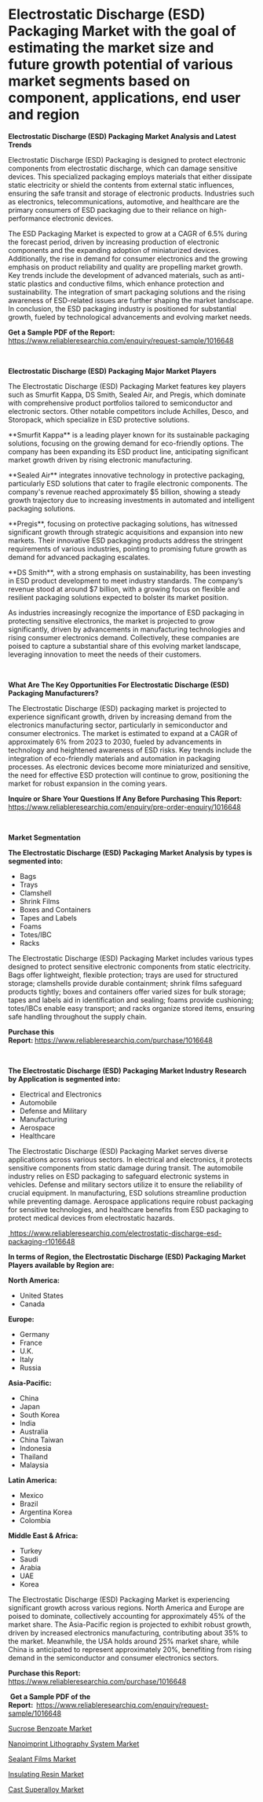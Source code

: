<p><h1>Electrostatic Discharge (ESD) Packaging Market with the goal of estimating the market size and future growth potential of various market segments based on component, applications, end user and region</h1></p><p><strong>Electrostatic Discharge (ESD) Packaging Market Analysis and Latest Trends</strong></p>
<p><p>Electrostatic Discharge (ESD) Packaging is designed to protect electronic components from electrostatic discharge, which can damage sensitive devices. This specialized packaging employs materials that either dissipate static electricity or shield the contents from external static influences, ensuring the safe transit and storage of electronic products. Industries such as electronics, telecommunications, automotive, and healthcare are the primary consumers of ESD packaging due to their reliance on high-performance electronic devices.</p><p>The ESD Packaging Market is expected to grow at a CAGR of 6.5% during the forecast period, driven by increasing production of electronic components and the expanding adoption of miniaturized devices. Additionally, the rise in demand for consumer electronics and the growing emphasis on product reliability and quality are propelling market growth. Key trends include the development of advanced materials, such as anti-static plastics and conductive films, which enhance protection and sustainability. The integration of smart packaging solutions and the rising awareness of ESD-related issues are further shaping the market landscape. In conclusion, the ESD packaging industry is positioned for substantial growth, fueled by technological advancements and evolving market needs.</p></p>
<p><strong>Get a Sample PDF of the Report:&nbsp;</strong> <a href="https://www.reliableresearchiq.com/enquiry/request-sample/1016648">https://www.reliableresearchiq.com/enquiry/request-sample/1016648</a></p>
<p>&nbsp;</p>
<p><strong>Electrostatic Discharge (ESD) Packaging Major Market Players</strong></p>
<p><p>The Electrostatic Discharge (ESD) Packaging Market features key players such as Smurfit Kappa, DS Smith, Sealed Air, and Pregis, which dominate with comprehensive product portfolios tailored to semiconductor and electronic sectors. Other notable competitors include Achilles, Desco, and Storopack, which specialize in ESD protective solutions.</p><p>**Smurfit Kappa** is a leading player known for its sustainable packaging solutions, focusing on the growing demand for eco-friendly options. The company has been expanding its ESD product line, anticipating significant market growth driven by rising electronic manufacturing.</p><p>**Sealed Air** integrates innovative technology in protective packaging, particularly ESD solutions that cater to fragile electronic components. The company's revenue reached approximately $5 billion, showing a steady growth trajectory due to increasing investments in automated and intelligent packaging solutions.</p><p>**Pregis**, focusing on protective packaging solutions, has witnessed significant growth through strategic acquisitions and expansion into new markets. Their innovative ESD packaging products address the stringent requirements of various industries, pointing to promising future growth as demand for advanced packaging escalates.</p><p>**DS Smith**, with a strong emphasis on sustainability, has been investing in ESD product development to meet industry standards. The company’s revenue stood at around $7 billion, with a growing focus on flexible and resilient packaging solutions expected to bolster its market position.</p><p>As industries increasingly recognize the importance of ESD packaging in protecting sensitive electronics, the market is projected to grow significantly, driven by advancements in manufacturing technologies and rising consumer electronics demand. Collectively, these companies are poised to capture a substantial share of this evolving market landscape, leveraging innovation to meet the needs of their customers.</p></p>
<p>&nbsp;</p>
<p><strong>What Are The Key Opportunities For Electrostatic Discharge (ESD) Packaging Manufacturers?</strong></p>
<p><p>The Electrostatic Discharge (ESD) packaging market is projected to experience significant growth, driven by increasing demand from the electronics manufacturing sector, particularly in semiconductor and consumer electronics. The market is estimated to expand at a CAGR of approximately 6% from 2023 to 2030, fueled by advancements in technology and heightened awareness of ESD risks. Key trends include the integration of eco-friendly materials and automation in packaging processes. As electronic devices become more miniaturized and sensitive, the need for effective ESD protection will continue to grow, positioning the market for robust expansion in the coming years.</p></p>
<p><strong>Inquire or Share Your Questions If Any Before Purchasing This Report:</strong> <a href="https://www.reliableresearchiq.com/enquiry/pre-order-enquiry/1016648">https://www.reliableresearchiq.com/enquiry/pre-order-enquiry/1016648</a></p>
<p>&nbsp;</p>
<p><strong>Market Segmentation</strong></p>
<p><strong>The Electrostatic Discharge (ESD) Packaging Market Analysis by types is segmented into:</strong></p>
<p><ul><li>Bags</li><li>Trays</li><li>Clamshell</li><li>Shrink Films</li><li>Boxes and Containers</li><li>Tapes and Labels</li><li>Foams</li><li>Totes/IBC</li><li>Racks</li></ul></p>
<p><p>The Electrostatic Discharge (ESD) Packaging Market includes various types designed to protect sensitive electronic components from static electricity. Bags offer lightweight, flexible protection; trays are used for structured storage; clamshells provide durable containment; shrink films safeguard products tightly; boxes and containers offer varied sizes for bulk storage; tapes and labels aid in identification and sealing; foams provide cushioning; totes/IBCs enable easy transport; and racks organize stored items, ensuring safe handling throughout the supply chain.</p></p>
<p><strong>Purchase this Report:&nbsp;</strong><a href="https://www.reliableresearchiq.com/purchase/1016648">https://www.reliableresearchiq.com/purchase/1016648</a></p>
<p>&nbsp;</p>
<p><strong>The Electrostatic Discharge (ESD) Packaging Market Industry Research by Application is segmented into:</strong></p>
<p><ul><li>Electrical and Electronics</li><li>Automobile</li><li>Defense and Military</li><li>Manufacturing</li><li>Aerospace</li><li>Healthcare</li></ul></p>
<p><p>The Electrostatic Discharge (ESD) Packaging Market serves diverse applications across various sectors. In electrical and electronics, it protects sensitive components from static damage during transit. The automobile industry relies on ESD packaging to safeguard electronic systems in vehicles. Defense and military sectors utilize it to ensure the reliability of crucial equipment. In manufacturing, ESD solutions streamline production while preventing damage. Aerospace applications require robust packaging for sensitive technologies, and healthcare benefits from ESD packaging to protect medical devices from electrostatic hazards.</p></p>
<p><a href="https://www.reliableresearchiq.com/electrostatic-discharge-esd-packaging-r1016648">&nbsp;https://www.reliableresearchiq.com/electrostatic-discharge-esd-packaging-r1016648</a></p>
<p><strong>In terms of Region, the Electrostatic Discharge (ESD) Packaging Market Players available by Region are:</strong></p>
<p>
    <p> <strong> North America: </strong>
        <ul>
            <li>United States</li>
            <li>Canada</li>
        </ul>
        </p> 
    <p> <strong> Europe: </strong>
        <ul>
            <li>Germany</li>
            <li>France</li>
            <li>U.K.</li>
            <li>Italy</li>
            <li>Russia</li>
        </ul>
        </p> 
    <p> <strong> Asia-Pacific: </strong>
        <ul>
            <li>China</li>
            <li>Japan</li>
            <li>South Korea</li>
            <li>India</li>
            <li>Australia</li>
            <li>China Taiwan</li>
            <li>Indonesia</li>
            <li>Thailand</li>
            <li>Malaysia</li>
        </ul>
        </p> 
    <p> <strong> Latin America: </strong>
        <ul>
            <li>Mexico</li>
            <li>Brazil</li>
            <li>Argentina Korea</li>
            <li>Colombia</li>
        </ul>
        </p> 
    <p> <strong> Middle East & Africa: </strong>
        <ul>
            <li>Turkey</li>
            <li>Saudi</li>
            <li>Arabia</li>
            <li>UAE</li>
            <li>Korea</li>
        </ul>
    </p>
    </p>
<p><p>The Electrostatic Discharge (ESD) Packaging Market is experiencing significant growth across various regions. North America and Europe are poised to dominate, collectively accounting for approximately 45% of the market share. The Asia-Pacific region is projected to exhibit robust growth, driven by increased electronics manufacturing, contributing about 35% to the market. Meanwhile, the USA holds around 25% market share, while China is anticipated to represent approximately 20%, benefiting from rising demand in the semiconductor and consumer electronics sectors.</p></p>
<p><strong>Purchase this Report: </strong><a href="https://www.reliableresearchiq.com/purchase/1016648">https://www.reliableresearchiq.com/purchase/1016648</a></p>
<p>&nbsp;<strong>Get a Sample PDF of the Report:&nbsp;&nbsp;</strong><a href="https://www.reliableresearchiq.com/enquiry/request-sample/1016648">https://www.reliableresearchiq.com/enquiry/request-sample/1016648</a></p>
<p><strong></strong></p>
<p><p><a href="https://www.linkedin.com/pulse/sucrose-benzoate-market-global-insights-sales-trends-2024-7xgoc?trackingId=qL1E7GY6S0mazVIaVy5OoQ%3D%3D">Sucrose Benzoate Market</a></p><p><a href="https://medium.com/@caroline.hamilton5656/the-nanoimprint-lithography-system-market-decisions-are-mostly-driven-by-resource-optimization-49162630d30f">Nanoimprint Lithography System Market</a></p><p><a href="https://issuu.com/reportprime-2/docs/sealant-films-market-size-2030.pptx_eaaf702e66766a">Sealant Films Market</a></p><p><a href="https://www.linkedin.com/pulse/insulating-resin-market-research-report-exploring-size-revenue-ilc6c?trackingId=EkilNBs7Q0GPvEDDwmpVxg%3D%3D">Insulating Resin Market</a></p><p><a href="https://issuu.com/reportprime-2/docs/cast-superalloy-market-size-2030.pp_a58d071399ebfc">Cast Superalloy Market</a></p></p>